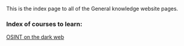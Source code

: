This is the index page to all of the General knowledge website pages.


### Index of courses to learn:
[OSINT on the dark web](https://pip-01.github.io/genKnow/OSINT_Darkweb.md)

